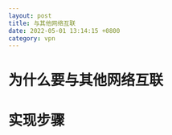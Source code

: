 ```yaml
---
layout: post
title: 与其他网络互联
date: 2022-05-01 13:14:15 +0800
category: vpn
---
```

# 为什么要与其他网络互联

# 实现步骤